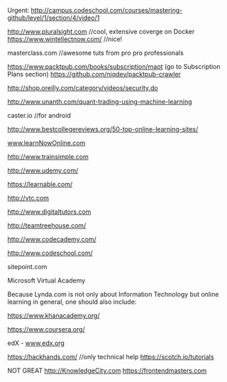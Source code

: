 
Urgent: http://campus.codeschool.com/courses/mastering-github/level/1/section/4/video/1

http://www.pluralsight.com //cool, extensive coverge on Docker
https://www.wintellectnow.com/ //nice!

masterclass.com   //awesome tuts from pro pro professionals

https://www.packtpub.com/books/subscription/mapt (go to Subscription Plans section)
https://github.com/niqdev/packtpub-crawler

http://shop.oreilly.com/category/videos/security.do

http://www.unanth.com/quant-trading-using-machine-learning

caster.io //for android

http://www.bestcollegereviews.org/50-top-online-learning-sites/


www.learnNowOnline.com

http://www.trainsimple.com

http://www.udemy.com/

https://learnable.com/

http://vtc.com

http://www.digitaltutors.com

http://teamtreehouse.com/

http://www.codecademy.com/

http://www.codeschool.com/

sitepoint.com


Microsoft Virtual Academy

Because Lynda.com is not only about Information Technology but online learning in general, one should also include:

https://www.khanacademy.org/

https://www.coursera.org/

edX - www.edx.org

https://hackhands.com/ //only technical help
https://scotch.io/tutorials

NOT GREAT
http://KnowledgeCity.com
https://frontendmasters.com
